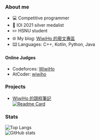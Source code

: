 ### About me

- 💻 Competitive programmer
- 🥈 IOI 2021 silver medalist
- ✏️ HSNU student
- 🌐 My blog: [WiwiHo 的廢文專區](https://www.wiwiho.me/)
- ⌨️ Languages: C++, Kotlin, Python, Java

#### Online Judges

- Codeforces: [WiwiHo](https://codeforces.com/profile/WiwiHo)
- AtCoder: [wiwiho](https://atcoder.jp/users/wiwiho)

### Projects

- [WiwiHo 的競程筆記](https://cp.wiwiho.me/)  
  [![Readme Card](https://github-readme-stats.vercel.app/api/pin/?username=wiwiho&repo=cpnote-source)](https://github.com/wiwiho/cp-note-source)
  
### Stats

![Top Langs](https://github-readme-stats.vercel.app/api/top-langs/?username=wiwiho&layout=compact)  
![GitHub stats](https://github-readme-stats.vercel.app/api?username=wiwiho&count_private=true)



<!--
**wiwiho/wiwiho** is a ✨ _special_ ✨ repository because its `README.md` (this file) appears on your GitHub profile.

Here are some ideas to get you started:

- 🔭 I’m currently working on ...
- 🌱 I’m currently learning ...
- 👯 I’m looking to collaborate on ...
- 🤔 I’m looking for help with ...
- 💬 Ask me about ...
- 📫 How to reach me: ...
- 😄 Pronouns: ...
- ⚡ Fun fact: ...
-->
